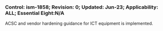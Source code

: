 ### Control: ism-1858; Revision: 0; Updated: Jun-23; Applicability: ALL; Essential Eight:N/A
<p>ACSC and vendor hardening guidance for ICT equipment is implemented.</p>